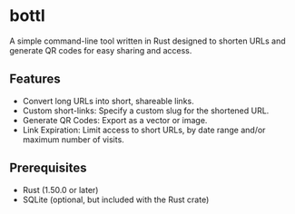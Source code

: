 # bottl
A simple command-line tool written in Rust designed to shorten URLs and generate QR codes for easy sharing and access.

## Features
- Convert long URLs into short, shareable links.
- Custom short-links: Specify a custom slug for the shortened URL.
- Generate QR Codes: Export as a vector or image.
- Link Expiration: Limit access to short URLs, by date range and/or maximum number of visits.

## Prerequisites
- Rust (1.50.0 or later)
- SQLite (optional, but included with the Rust crate)